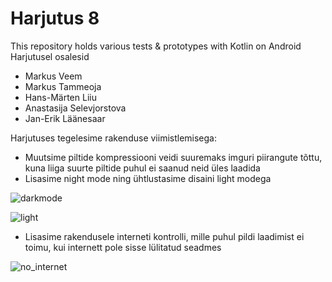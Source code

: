 # Harjutus 8

This repository holds various tests & prototypes with Kotlin on Android
Harjutusel osalesid
- Markus Veem 
- Markus Tammeoja
- Hans-Märten Liiu
- Anastasija Selevjorstova
- Jan-Erik Läänesaar

Harjutuses tegelesime rakenduse viimistlemisega:

- Muutsime piltide kompressiooni veidi suuremaks imguri piirangute tõttu, kuna liiga suurte piltide puhul ei saanud neid üles laadida
- Lisasime night mode ning ühtlustasime disaini light modega


![darkmode](https://user-images.githubusercontent.com/70939499/166215395-8f4a821a-7514-456c-8800-3921d6e9312c.png)


![light](https://user-images.githubusercontent.com/70939499/166215785-d07445e4-a26a-46a5-9620-86006db91add.png)

- Lisasime rakendusele interneti kontrolli, mille puhul pildi laadimist ei toimu, kui internett pole sisse lülitatud seadmes


![no_internet](https://user-images.githubusercontent.com/70939499/166215903-69ccf2a1-582a-4273-b89d-77f7a8aa63bf.png)